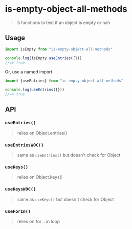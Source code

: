 # is-empty-object-all-methods
> 5 functions to test if an object is empty or nah

## Usage

```js
import isEmpty from "is-empty-object-all-methods"

console.log(isEmpty.useEntries({}))
//=> true
```

Or, use a named import

```js
import {useEntries} from "is-empty-object-all-methods"

console.log(useEntries({}))
//=> true
```

## API

### `useEntries()`
> relies on Object.entries()

### `useEntriesWOC()`
> same as `useEntries()` but doesn't check for Object

### `useKeys()`
> relies on Object.keys()

### `useKeysWOC()`
> same as `useKeys()` but doesn't check for Object

### `useForIn()`
> relies on for .. in loop
